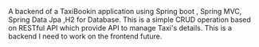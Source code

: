 A backend of a TaxiBookin application using Spring boot , Spring MVC, Spring Data Jpa ,H2 for Database. This is a simple CRUD operation based on RESTful API which provide API to manage Taxi's details.
This is a backend I need to work on the frontend future.
